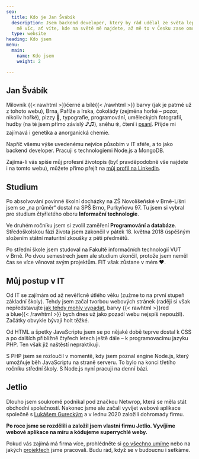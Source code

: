 ```yaml
---
seo:
  title: Kdo je Jan Švábík
  description: Jsem backend developer, který by rád udělal ze světa lepší místo. Poznejte
    mě víc, ať víte, kde na světě mě najdete, až mě to v Česku zase omrzí.
  type: website
heading: Kdo jsem
menu:
  main:
    name: Kdo jsem
    weight: 2

---
```

## Jan Švábík

Milovník {{< rawhtml >}}<span class="u-colored u-colored--black">černé</span> a <span class="u-colored u-colored--white">bílé</span>{{< /rawhtml >}} barvy (jak je patrné už z tohoto webu), Brna, Paříže a Irska, čokolády (zejména horké – pozor, nikoliv hořké), pizzy 🍕, typografie, programování, uměleckých fotografií, hudby (na té jsem přímo závislý ♪♫), sněhu ❄️, čtení i [psaní](/blog/). Přijde mi zajímavá i genetika a anorganická chemie.

Napříč všemu výše uvedenému nejvíce působím v IT sféře, a to jako backend developer. Pracuji s technologiemi Node.js a MongoDB.

Zajímá-li vás spíše můj profesní životopis (byť pravděpodobně vše najdete i na tomto webu), můžete přímo přejít na [můj profil na LinkedIn](https://www.linkedin.com/in/jansvabik/).

## Studium

Po absolvování povinné školní docházky na ZŠ Novolíšeňské v Brně-Líšni jsem se „na průměr“ dostal na SPŠ Brno, Purkyňovu 97. Tu jsem si vybral pro studium čtyřletého oboru **Informační technologie**.

Ve druhém ročníku jsem si zvolil zaměření **Programování a databáze**. Středoškolskou fázi života jsem zakončil v pátek 18. května 2018 úspěšným složením státní maturitní zkoušky z pěti předmětů.

Po střední škole jsem studoval na Fakultě informačních technologií VUT v Brně. Po dvou semestrech jsem ale studium ukončil, protože jsem neměl čas se více věnovat svým projektům. FIT však zůstane v mém ❤️.

## Můj postup v IT

Od IT se zajímám od až nevěřícně útlého věku (zužme to na první stupeň základní školy). Tehdy jsem začal tvorbou webových stránek (raději si však nepředstavujte [jak tehdy mohly vypadat](https://mujvesmir.netlify.app/), barvy {{< rawhtml >}}<span class="u-colored u-colored--red">red</span> a <span class="u-colored u-colored--blue">blue</span>{{< /rawhtml >}} bych dnes už jako pozadí webu nejspíš nepoužil). Začátky obvykle bývají holt těžké.

Od HTML a špetky JavaScriptu jsem se po nějaké době teprve dostal k CSS a po dalších přibližně čtyřech letech ještě dále – k programovacímu jazyku PHP. Ten však již naštěstí nepraktikuji.

S PHP jsem se rozloučil v momentě, kdy jsem poznal engine Node.js, který umožňuje běh JavaScriptu na straně serveru. To bylo na konci třetího ročníku střední školy. S Node.js nyní pracuji na denní bázi.

## Jetlio

Dlouho jsem soukromě podnikal pod značkou Netwrop, která se měla stát obchodní společností. Nakonec jsme ale začali vyvíjet webové aplikace společně s [Lukášem Gureckým](https://noltio.com/cs/tym/lukas-gurecky/) a v lednu 2020 založili dohromady firmu.

**Po roce jsme se rozdělili a založil jsem vlastní firmu Jetlio. Vyvíjíme webové aplikace na míru a kódujeme superrychlé weby.**

Pokud vás zajímá má firma více, prohlédněte si [co všechno umíme](https://jetlio.com/cs/umime/) nebo na jakých [projektech](https://jetlio.com/cs/pripadove-studie/) jsme pracovali. Budu rád, když se v budoucnu i setkáme.
